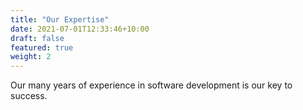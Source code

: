 ```yaml
---
title: "Our Expertise"
date: 2021-07-01T12:33:46+10:00
draft: false
featured: true
weight: 2
---
```


Our many years of experience in software development is our key to success.
